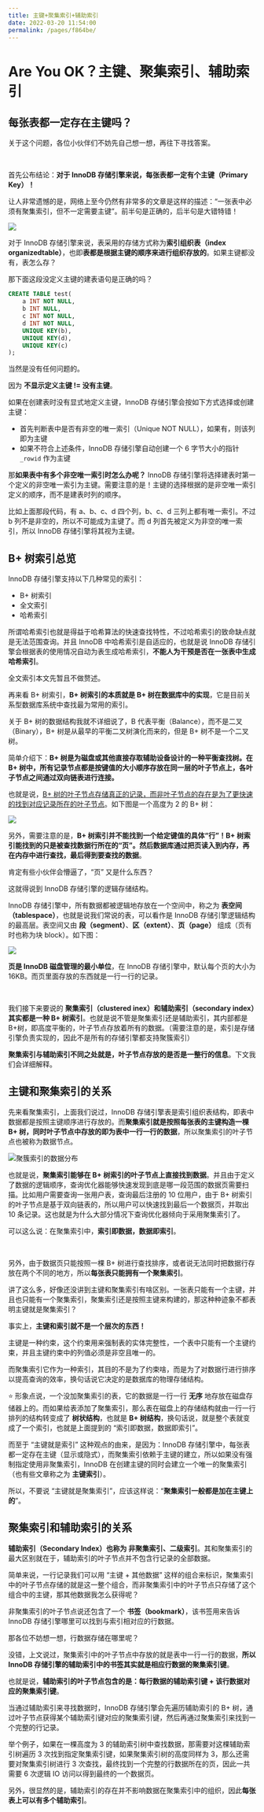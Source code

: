 ```yaml
---
title: 主键+聚集索引+辅助索引
date: 2022-03-20 11:54:00
permalink: /pages/f864be/
---
```

# Are You OK？主键、聚集索引、辅助索引

## 每张表都一定存在主键吗？

关于这个问题，各位小伙伴们不妨先自己想一想，再往下寻找答案。

<br>

首先公布结论：**对于 InnoDB 存储引擎来说，每张表都一定有个主键（Primary Key）！**

让人非常遗憾的是，网络上至今仍然有非常多的文章是这样的描述：“一张表中必须有聚集索引，但不一定需要主键”。前半句是正确的，后半句是大错特错！

![](https://cs-wiki.oss-cn-shanghai.aliyuncs.com/img/20210816215911.png)

对于 InnoDB 存储引擎来说，表采用的存储方式称为**索引组织表（index organizedtable）**，也即**表都是根据主键的顺序来进行组织存放的**。如果主键都没有，表怎么存？

那下面这段没定义主键的建表语句是正确的吗？

```sql
CREATE TABLE test(
	a INT NOT NULL,
	b INT NULL,
	c INT NOT NULL,
	d INT NOT NULL,
	UNIQUE KEY(b),
	UNIQUE KEY(d),
	UNIQUE KEY(c)
);
```

当然是没有任何问题的。

因为 **不显示定义主键 != 没有主键**。

如果在创建表时没有显式地定义主键，InnoDB 存储引擎会按如下方式选择或创建主键：

- 首先判断表中是否有非空的唯一索引（Unique NOT NULL），如果有，则该列即为主键
- 如果不符合上述条件，InnoDB 存储引擎自动创建一个 6 字节大小的指针 `_rowid` 作为主键

那**如果表中有多个非空唯一索引时怎么办呢？** InnoDB 存储引擎将选择建表时第一个定义的非空唯一索引为主键。需要注意的是！主键的选择根据的是非空唯一索引定义的顺序，而不是建表时列的顺序。

比如上面那段代码，有 a、b、c、d 四个列，b、c、d 三列上都有唯一索引。不过 b 列不是非空的，所以不可能成为主键了。而 d 列首先被定义为非空的唯一索引，所以 InnoDB 存储引擎将其视为主键。

## B+ 树索引总览

InnoDB 存储引擎支持以下几种常见的索引：

- B+ 树索引
- 全文索引
- 哈希索引

所谓哈希索引也就是得益于哈希算法的快速查找特性，不过哈希索引的致命缺点就是无法范围查询。并且 InnoDB 中哈希索引是自适应的，也就是说 InnoDB 存储引擎会根据表的使用情况自动为表生成哈希索引，**不能人为干预是否在一张表中生成哈希索引**。

全文索引本文先暂且不做赘述。

再来看 B+ 树索引，**B+ 树索引的本质就是 B+ 树在数据库中的实现**，它是目前关系型数据库系统中查找最为常用的索引。

关于 B+ 树的数据结构我就不详细说了，B 代表平衡（Balance），而不是二叉（Binary），B+ 树是从最早的平衡二叉树演化而来的，但是 B+ 树不是一个二叉树。

简单介绍下：**B+ 树是为磁盘或其他直接存取辅助设备设计的一种平衡查找树。在 B+ 树中，所有记录节点都是按键值的大小顺序存放在同一层的叶子节点上，各叶子节点之间通过双向链表进行连接。**

也就是说，<u>B+ 树的叶子节点存储真正的记录，而非叶子节点的存在是为了更快速的找到对应记录所在的叶子节点</u>。如下图是一个高度为 2 的 B+ 树：

![](https://staticcdn1-5.umiwi.com/epms_ebook/197b3be3529a45459e75524b83f91090.jpg?x-oss-process=image/resize,w_1280,m_lfit)

另外，需要注意的是，**B+ 树索引并不能找到一个给定键值的具体“行”！B+ 树索引能找到的只是被查找数据行所在的“页”。然后数据库通过把页读入到内存，再在内存中进行查找，最后得到要查找的数据**。

肯定有些小伙伴会懵逼了，“页” 又是什么东西？

这就得说到 InnoDB 存储引擎的逻辑存储结构。

InnoDB 存储引擎中，所有数据都被逻辑地存放在一个空间中，称之为 **表空间（tablespace）**，也就是说我们常说的表，可以看作是 InnoDB 存储引擎逻辑结构的最高层。表空间又由 **段（segment）**、**区（extent）**、**页（page）** 组成（页有时也称为块 block）。如下图：

![](https://staticcdn1-5.umiwi.com/epms_ebook/477cdbf69b6e1c07fb775806fb6dfd38.jpg?x-oss-process=image/resize,w_1280,m_lfit)

**页是 InnoDB 磁盘管理的最小单位**，在 InnoDB 存储引擎中，默认每个页的大小为 16KB。而页里面存放的东西就是一行一行的记录。

<br>

我们接下来要说的 **聚集索引（clustered inex）和辅助索引（secondary index）其实都是一种 B+ 树索引**。也就是说不管是聚集索引还是辅助索引，其内部都是 B+树，即高度平衡的，叶子节点存放着所有的数据。（需要注意的是，索引是存储引擎负责实现的，因此不是所有的存储引擎都支持聚簇索引）

**聚集索引与辅助索引不同之处就是，叶子节点存放的是否是一整行的信息**。下文我们会详细解释。

## 主键和聚集索引的关系

先来看聚集索引，上面我们说过，InnoDB 存储引擎表是索引组织表结构，即表中数据都是按照主键顺序进行存放的。而**聚集索引就是按照每张表的主键构造一棵 B+ 树，同时叶子节点中存放的即为表中一行一行的数据**，所以聚集索引的叶子节点也被称为数据节点。

![聚簇索引的数据分布](https://staticcdn1-5.umiwi.com/epms_ebook/48817f590bec4d0f53b569922a543d12.jpg?x-oss-process=image/resize,w_1280,m_lfit)

也就是说，**聚集索引能够在 B+ 树索引的叶子节点上直接找到数据**。并且由于定义了数据的逻辑顺序，查询优化器能够快速发现到底是哪一段范围的数据页需要扫描。比如用户需要查询一张用户表，查询最后注册的 10 位用户，由于 B+ 树索引的叶子节点是基于双向链表的，所以用户可以快速找到最后一个数据页，并取出 10 条记录。这也就是为什么大部分情况下查询优化器倾向于采用聚集索引了。

可以这么说：在聚集索引中，**索引即数据，数据即索引**。

<br>

另外，由于数据页只能按照一棵 B+ 树进行查找排序，或者说无法同时把数据行存放在两个不同的地方，所以**每张表只能拥有一个聚集索引**。

讲了这么多，好像还没讲到主键和聚集索引有啥区别。一张表只能有一个主键，并且也只能有一个聚集索引，聚集索引还是按照主键来构建的，那这种种迹象不都表明主键就是聚集索引？

事实上，**主键和索引就不是一个层次的东西！**

主键是一种约束，这个约束用来强制表的实体完整性，一个表中只能有一个主键约束，并且主键约束中的列值必须是非空且唯一的。

而聚集索引它作为一种索引，其目的不是为了约束啥，而是为了对数据行进行排序以提高查询的效率，换句话说它决定的是数据库的物理存储结构。

⭐ 形象点说，一个没加聚集索引的表，它的数据是一行一行 **无序** 地存放在磁盘存储器上的。而如果给表添加了聚集索引，那么表在磁盘上的存储结构就由一行一行排列的结构转变成了 **树状结构**，也就是 **B+ 树结构**，换句话说，就是整个表就变成了一个索引，也就是上面提到的 “索引即数据，数据即索引”。 

而至于 “主键就是索引” 这种观点的由来，是因为：InnoDB 存储引擎中，每张表都一定存在主键（显示或隐式），而聚集索引依赖于主键的建立，所以如果没有强制指定使用非聚集索引，InnoDB 在创建主键的同时会建立一个唯一的聚集索引（也有些文章称之为 **主键索引**）。

所以，不要说 “主键就是聚集索引”，应该这样说：“**聚集索引一般都是加在主键上的**”。

## 聚集索引和辅助索引的关系

**辅助索引（Secondary Index）也称为 非聚集索引、二级索引**。其和聚集索引的最大区别就在于，辅助索引的叶子节点并不包含行记录的全部数据。

简单来说，一行记录我们可以用 “主键 + 其他数据” 这样的组合来标识，聚集索引中的叶子节点存储的就是这一整个组合，而非聚集索引中的叶子节点只存储了这个组合中的主键，那其他数据我怎么获得呢？

非聚集索引的叶子节点说还包含了一个 **书签（bookmark）**，该书签用来告诉 InnoDB 存储引擎哪里可以找到与索引相对应的行数据。

那各位不妨想一想，行数据存储在哪里呢？

没错，上文说过，聚集索引中的叶子节点中存放的就是表中一行一行的数据，**所以 InnoDB 存储引擎的辅助索引中的书签其实就是相应行数据的聚集索引键**。

也就是说，**辅助索引的叶子节点包含的是：每行数据的辅助索引键 + 该行数据对应的聚集索引键**。

当通过辅助索引来寻找数据时，InnoDB 存储引擎会先遍历辅助索引的 B+ 树，通过叶子节点获得某个辅助索引键对应的聚集索引键，然后再通过聚集索引来找到一个完整的行记录。

举个例子，如果在一棵高度为 3 的辅助索引树中查找数据，那需要对这棵辅助索引树遍历 3 次找到指定聚集索引键，如果聚集索引树的高度同样为 3，那么还需要对聚集索引树进行 3 次查找，最终找到一个完整的行数据所在的页，因此一共需要 6 次逻辑 IO 访问以得到最终的一个数据页。

另外，很显然的是，辅助索引的存在并不影响数据在聚集索引中的组织，因此**每张表上可以有多个辅助索引**。
